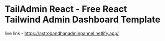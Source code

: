 # TailAdmin React - Free React Tailwind Admin Dashboard Template

live link - https://astrobandhanadminpannel.netlify.app/
